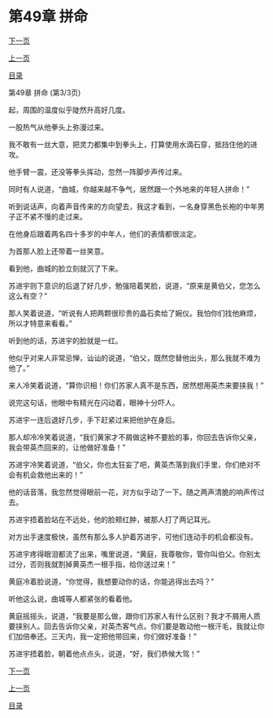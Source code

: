 <h1>第49章    拼命</h1>
            <div><p><a href="./147_%E7%AC%AC50%E7%AB%A0_%E7%81%AD%E9%97%A8.md">下一页</a></p><p><a href="./145_%E7%AC%AC49%E7%AB%A0_%E6%8B%BC%E5%91%BD.md">上一页</a></p><p><a href="../">目录</a></p></div>
            <div><p>第49章    拼命 (第3/3页)</p><p>起，周围的温度似乎陡然升高好几度。</p><p>一股热气从他拳头上弥漫过来。</p><p>我不敢有一丝大意，把灵力都集中到拳头上，打算使用水滴石穿，抵挡住他的进攻。</p><p>他手臂一震，还没等拳头挥动，忽然一阵脚步声传过来。</p><p>同时有人说道，“曲城，你越来越不争气，居然跟一个外地来的年轻人拼命！”</p><p>听到说话声，向着声音传来的方向望去，我这才看到，一名身穿黑色长袍的中年男子正不紧不慢的走过来。</p><p>在他身后跟着两名四十多岁的中年人，他们的表情都很淡定。</p><p>为首那人脸上还带着一丝笑意。</p><p>看到他，曲城的脸立刻就沉了下来。</p><p>苏进宇则下意识的后退了好几步，勉强陪着笑脸，说道，“原来是黄伯父，您怎么这么有空？”</p><p>那人笑着说道，“听说有人把两颗很珍贵的晶石卖给了婉仪。我怕你们找他麻烦，所以才特意来看看。”</p><p>听到他的话，苏进宇的脸就是一红。</p><p>他似乎对来人非常忌惮，讪讪的说道，“伯父，既然您替他出头，那么我就不难为他了。”</p><p>来人冷笑着说道，“算你识相！你们苏家人真不是东西，居然想用英杰来要挟我！”</p><p>说完这句话，他眼中有精光在闪动着，眼神十分吓人。</p><p>苏进宇一连后退好几步，手下赶紧过来把他护在身后。</p><p>那人却冷冷笑着说道，“我们黄家才不屑做这种不要脸的事，你回去告诉你父亲，我会带英杰回来的，让他做好准备！”</p><p>苏进宇冷笑着说道，“伯父，你也太狂妄了吧，黄英杰落到我们手里，你们绝对不会有机会救他出来的！”</p><p>他的话音落，我忽然觉得眼前一花，对方似乎动了一下。随之两声清脆的响声传过去。</p><p>苏进宇捂着脸站在不远处，他的脸颊红肿，被那人打了两记耳光。</p><p>对方出手速度极快，虽然有那么多人护着苏进宇，可他们连动手的机会都没有。</p><p>苏进宇疼得眼泪都流了出来，嘴里说道，“黄庭，我尊敬你，管你叫伯父。你别太过分，否则我就割掉黄英杰一根手指，给你送过来！”</p><p>黄庭冷着脸说道，“你觉得，我想要动你的话，你能逃得出去吗？”</p><p>听他这么说，曲城等人都紧张的看着他。</p><p>黄庭摇摇头，说道，“我要是那么做，跟你们苏家人有什么区别？我才不屑用人质要挟别人。回去告诉你父亲，对英杰客气点。你们要是敢动他一根汗毛，我就让你们加倍奉还。三天内，我一定把他带回来，你们做好准备！”</p><p>苏进宇捂着脸，朝着他点点头，说道，“好，我们恭候大驾！”</p></div>
            <div><p><a href="./147_%E7%AC%AC50%E7%AB%A0_%E7%81%AD%E9%97%A8.md">下一页</a></p><p><a href="./145_%E7%AC%AC49%E7%AB%A0_%E6%8B%BC%E5%91%BD.md">上一页</a></p><p><a href="../">目录</a></p></div>